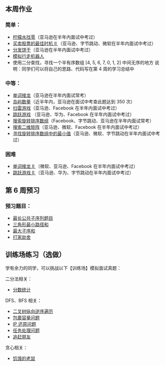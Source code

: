 ## 本周作业

### 简单：

- [柠檬水找零](https://leetcode-cn.com/problems/lemonade-change/description/)（亚马逊在半年内面试中考过）
- [买卖股票的最佳时机 II ](https://leetcode-cn.com/problems/best-time-to-buy-and-sell-stock-ii/description/)（亚马逊、字节跳动、微软在半年内面试中考过）
- [分发饼干](https://leetcode-cn.com/problems/assign-cookies/description/)（亚马逊在半年内面试中考过）
- [模拟行走机器人](https://leetcode-cn.com/problems/walking-robot-simulation/description/)
- 使用二分查找，寻找一个半有序数组 [4, 5, 6, 7, 0, 1, 2] 中间无序的地方
  说明：同学们可以将自己的思路、代码写在第 4 周的学习总结中

### 中等：

- [单词接龙](https://leetcode-cn.com/problems/word-ladder/description/)（亚马逊在半年内面试常考）
- [岛屿数量](https://leetcode-cn.com/problems/number-of-islands/)（近半年内，亚马逊在面试中考查此题达到 350 次）
- [扫雷游戏](https://leetcode-cn.com/problems/minesweeper/description/)（亚马逊、Facebook 在半年内面试中考过）
- [跳跃游戏](https://leetcode-cn.com/problems/jump-game/) （亚马逊、华为、Facebook 在半年内面试中考过）
- [搜索旋转排序数组](https://leetcode-cn.com/problems/search-in-rotated-sorted-array/)（Facebook、字节跳动、亚马逊在半年内面试常考）
- [搜索二维矩阵](https://leetcode-cn.com/problems/search-a-2d-matrix/)（亚马逊、微软、Facebook 在半年内面试中考过）
- [寻找旋转排序数组中的最小值](https://leetcode-cn.com/problems/find-minimum-in-rotated-sorted-array/)（亚马逊、微软、字节跳动在半年内面试中考过）

### 困难

- [单词接龙 II ](https://leetcode-cn.com/problems/word-ladder-ii/description/)（微软、亚马逊、Facebook 在半年内面试中考过）
- [跳跃游戏 II ](https://leetcode-cn.com/problems/jump-game-ii/)（亚马逊、华为、字节跳动在半年内面试中考过）

## 第 6 周预习

### 预习题目：

- [最长公共子序列题目](https://leetcode-cn.com/problems/longest-common-subsequence/)
- [三角形最小路径和](https://leetcode-cn.com/problems/triangle/description/)
- [最大子序和](https://leetcode-cn.com/problems/maximum-subarray/)
- [打家劫舍](https://leetcode-cn.com/problems/house-robber/)

## 训练场练习（选做）

学有余力的同学，可以挑战以下【训练场】模拟面试真题：

二分法相关：

- [分数统计](https://u.geekbang.org/playground/exam/823?question=7683)

DFS、BFS 相关：

- [二叉树纵向逆序遍历](https://u.geekbang.org/playground/exam/823?question=8135)
- [包裹容量问题](https://u.geekbang.org/playground/exam/823?question=7685)
- [ IP 还原问题](https://u.geekbang.org/playground/exam/823?question=7686)
- [任务处理问题](https://u.geekbang.org/playground/exam/823?question=7687)
- [追赶朋友](https://u.geekbang.org/playground/exam/823?question=7674)

贪心相关：

- [饥饿的老鼠](https://u.geekbang.org/playground/exam/823?question=7688)
